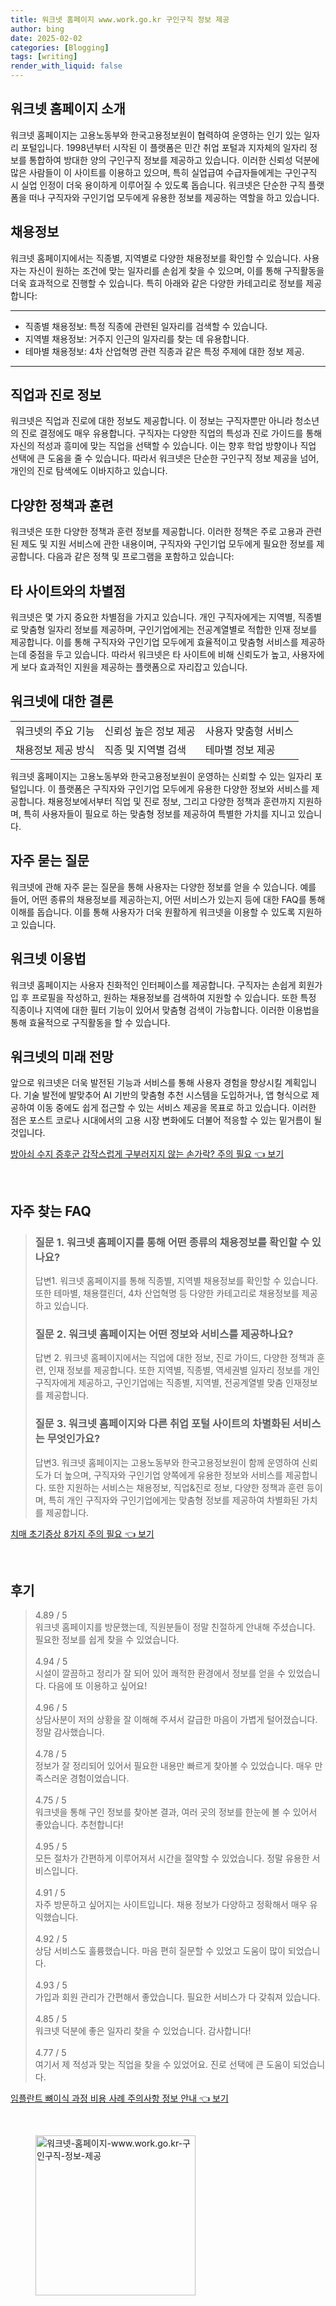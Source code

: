 ```yaml
---
title: 워크넷 홈페이지 www.work.go.kr 구인구직 정보 제공
author: bing
date: 2025-02-02
categories: [Blogging]
tags: [writing]
render_with_liquid: false
---
```



<h2 id='워크넷_홈페이지_소개'>워크넷 홈페이지 소개</h2>

<p>워크넷 홈페이지는 고용노동부와 한국고용정보원이 협력하여 운영하는 인기 있는 일자리 포털입니다. 1998년부터 시작된 이 플랫폼은 민간 취업 포털과 지자체의 일자리 정보를 통합하여 방대한 양의 구인구직 정보를 제공하고 있습니다. 이러한 신뢰성 덕분에 많은 사람들이 이 사이트를 이용하고 있으며, 특히 실업급여 수급자들에게는 구인구직 시 실업 인정이 더욱 용이하게 이루어질 수 있도록 돕습니다. 워크넷은 단순한 구직 플랫폼을 떠나 구직자와 구인기업 모두에게 유용한 정보를 제공하는 역할을 하고 있습니다.</p>

<h2 id='채용정보'>채용정보</h2>

<p>워크넷 홈페이지에서는 직종별, 지역별로 다양한 채용정보를 확인할 수 있습니다. 사용자는 자신이 원하는 조건에 맞는 일자리를 손쉽게 찾을 수 있으며, 이를 통해 구직활동을 더욱 효과적으로 진행할 수 있습니다. 특히 아래와 같은 다양한 카테고리로 정보를 제공합니다:</p>

<hr />

<ul>
    <li>직종별 채용정보: 특정 직종에 관련된 일자리를 검색할 수 있습니다.</li>
    <li>지역별 채용정보: 거주지 인근의 일자리를 찾는 데 유용합니다.</li>
    <li>테마별 채용정보: 4차 산업혁명 관련 직종과 같은 특정 주제에 대한 정보 제공.</li>
</ul>

<hr />

<h2 id='직업과_진로_정보'>직업과 진로 정보</h2>

<p>워크넷은 직업과 진로에 대한 정보도 제공합니다. 이 정보는 구직자뿐만 아니라 청소년의 진로 결정에도 매우 유용합니다. 구직자는 다양한 직업의 특성과 진로 가이드를 통해 자신의 적성과 흥미에 맞는 직업을 선택할 수 있습니다. 이는 향후 학업 방향이나 직업 선택에 큰 도움을 줄 수 있습니다. 따라서 워크넷은 단순한 구인구직 정보 제공을 넘어, 개인의 진로 탐색에도 이바지하고 있습니다.</p>

<h2 id='정책과_훈련'>다양한 정책과 훈련</h2>

<p>워크넷은 또한 다양한 정책과 훈련 정보를 제공합니다. 이러한 정책은 주로 고용과 관련된 제도 및 지원 서비스에 관한 내용이며, 구직자와 구인기업 모두에게 필요한 정보를 제공합니다. 다음과 같은 정책 및 프로그램을 포함하고 있습니다:</p>

<h2 id='차별점'>타 사이트와의 차별점</h2>

<p>워크넷은 몇 가지 중요한 차별점을 가지고 있습니다. 개인 구직자에게는 지역별, 직종별로 맞춤형 일자리 정보를 제공하며, 구인기업에게는 전공계열별로 적합한 인재 정보를 제공합니다. 이를 통해 구직자와 구인기업 모두에게 효율적이고 맞춤형 서비스를 제공하는데 중점을 두고 있습니다. 따라서 워크넷은 타 사이트에 비해 신뢰도가 높고, 사용자에게 보다 효과적인 지원을 제공하는 플랫폼으로 자리잡고 있습니다.</p>

<h2 id='결론'>워크넷에 대한 결론</h2>

<table>
    <tr>
        <td>워크넷의 주요 기능</td>
        <td>신뢰성 높은 정보 제공</td>
        <td>사용자 맞춤형 서비스</td>
    </tr>
    <tr>
        <td>채용정보 제공 방식</td>
        <td>직종 및 지역별 검색</td>
        <td>테마별 정보 제공</td>
    </tr>
</table>

<p>워크넷 홈페이지는 고용노동부와 한국고용정보원이 운영하는 신뢰할 수 있는 일자리 포털입니다. 이 플랫폼은 구직자와 구인기업 모두에게 유용한 다양한 정보와 서비스를 제공합니다. 채용정보에서부터 직업 및 진로 정보, 그리고 다양한 정책과 훈련까지 지원하며, 특히 사용자들이 필요로 하는 맞춤형 정보를 제공하여 특별한 가치를 지니고 있습니다.</p>

<h2 id='자주_묻는_질문'>자주 묻는 질문</h2>

<p>워크넷에 관해 자주 묻는 질문을 통해 사용자는 다양한 정보를 얻을 수 있습니다. 예를 들어, 어떤 종류의 채용정보를 제공하는지, 어떤 서비스가 있는지 등에 대한 FAQ를 통해 이해를 돕습니다. 이를 통해 사용자가 더욱 원활하게 워크넷을 이용할 수 있도록 지원하고 있습니다.</p>

<h2 id='워크넷_이용법'>워크넷 이용법</h2>

<p>워크넷 홈페이지는 사용자 친화적인 인터페이스를 제공합니다. 구직자는 손쉽게 회원가입 후 프로필을 작성하고, 원하는 채용정보를 검색하여 지원할 수 있습니다. 또한 특정 직종이나 지역에 대한 필터 기능이 있어서 맞춤형 검색이 가능합니다. 이러한 이용법을 통해 효율적으로 구직활동을 할 수 있습니다.</p>

<h2 id='미래_전망'>워크넷의 미래 전망</h2>

<p>앞으로 워크넷은 더욱 발전된 기능과 서비스를 통해 사용자 경험을 향상시킬 계획입니다. 기술 발전에 발맞추어 AI 기반의 맞춤형 추천 시스템을 도입하거나, 앱 형식으로 제공하여 이동 중에도 쉽게 접근할 수 있는 서비스 제공을 목표로 하고 있습니다. 이러한 점은 포스트 코로나 시대에서의 고용 시장 변화에도 더불어 적응할 수 있는 밑거름이 될 것입니다.</p>


<p><a class="click-button" title="방아쇠 수지 증후군 갑작스럽게 구부러지지 않는 손가락? 주의 필요" href="https://adkhouse.github.io/posts/%EB%B0%A9%EC%95%84%EC%87%A0-%EC%88%98%EC%A7%80-%EC%A6%9D%ED%9B%84%EA%B5%B0-%EA%B0%91%EC%9E%91%EC%8A%A4%EB%9F%BD%EA%B2%8C-%EA%B5%AC%EB%B6%80%EB%9F%AC%EC%A7%80%EC%A7%80-%EC%95%8A%EB%8A%94-%EC%86%90%EA%B0%80%EB%9D%BD-%EC%A3%BC%EC%9D%98-%ED%95%84%EC%9A%94/" rel="dofollow">방아쇠 수지 증후군 갑작스럽게 구부러지지 않는 손가락? 주의 필요 👈 보기</a></p><br>
<h2 id='자주_찾는_FAQ'>자주 찾는 FAQ</h2>
<div itemscope="" itemtype="https://schema.org/FAQPage"> 
    <blockquote> 
        <div itemscope="" itemprop="mainEntity" itemtype="https://schema.org/Question"> 
            <h3 itemprop="name">질문 1. 워크넷 홈페이지를 통해 어떤 종류의 채용정보를 확인할 수 있나요?</h3> 
            <div itemscope="" itemprop="acceptedAnswer" itemtype="https://schema.org/Answer"> 
                <span itemprop="text"> 
                    <p>답변1. 워크넷 홈페이지를 통해 직종별, 지역별 채용정보를 확인할 수 있습니다. 또한 테마별, 채용캘린더, 4차 산업혁명 등 다양한 카테고리로 채용정보를 제공하고 있습니다.</p> 
                </span> 
            </div> 
        </div> 
        <div itemscope="" itemprop="mainEntity" itemtype="https://schema.org/Question"> 
            <h3 itemprop="name">질문 2. 워크넷 홈페이지는 어떤 정보와 서비스를 제공하나요?</h3> 
            <div itemscope="" itemprop="acceptedAnswer" itemtype="https://schema.org/Answer"> 
                <span itemprop="text"> 
                    <p>답변 2. 워크넷 홈페이지에서는 직업에 대한 정보, 진로 가이드, 다양한 정책과 훈련, 인재 정보를 제공합니다. 또한 지역별, 직종별, 역세권별 일자리 정보를 개인 구직자에게 제공하고, 구인기업에는 직종별, 지역별, 전공계열별 맞춤 인재정보를 제공합니다.</p> 
                </span> 
            </div> 
        </div> 
        <div itemscope="" itemprop="mainEntity" itemtype="https://schema.org/Question"> 
            <h3 itemprop="name">질문 3. 워크넷 홈페이지와 다른 취업 포털 사이트의 차별화된 서비스는 무엇인가요?</h3> 
            <div itemscope="" itemprop="acceptedAnswer" itemtype="https://schema.org/Answer"> 
                <span itemprop="text"> 
                    <p>답변3. 워크넷 홈페이지는 고용노동부와 한국고용정보원이 함께 운영하여 신뢰도가 더 높으며, 구직자와 구인기업 양쪽에게 유용한 정보와 서비스를 제공합니다. 또한 지원하는 서비스는 채용정보, 직업&진로 정보, 다양한 정책과 훈련 등이며, 특히 개인 구직자와 구인기업에게는 맞춤형 정보를 제공하여 차별화된 가치를 제공합니다.</p> 
                </span> 
            </div> 
        </div> 
    </blockquote> 
</div>
<p><a class="click-button" title="치매 초기증상 8가지 주의 필요" href="https://adkhouse.github.io/posts/%EC%B9%98%EB%A7%A4-%EC%B4%88%EA%B8%B0%EC%A6%9D%EC%83%81-8%EA%B0%80%EC%A7%80-%EC%A3%BC%EC%9D%98-%ED%95%84%EC%9A%94/" rel="dofollow">치매 초기증상 8가지 주의 필요 👈 보기</a></p><br>
<h2 id='후기'>후기</h2>
<div itemscope itemtype="https://schema.org/Product">
  <blockquote>
  <div itemprop="review" itemscope itemtype="https://schema.org/Review">
      <div itemprop="reviewRating" itemscope itemtype="https://schema.org/Rating"> <span itemprop="ratingValue">4.89</span> / <span itemprop="bestRating">5</span> </div>
      <span itemprop="reviewBody">워크넷 홈페이지를 방문했는데, 직원분들이 정말 친절하게 안내해 주셨습니다. 필요한 정보를 쉽게 찾을 수 있었습니다.</span>
  </div>
  <br>
  <div itemprop="review" itemscope itemtype="https://schema.org/Review">
      <div itemprop="reviewRating" itemscope itemtype="https://schema.org/Rating"> <span itemprop="ratingValue">4.94</span> / <span itemprop="bestRating">5</span> </div>
      <span itemprop="reviewBody">시설이 깔끔하고 정리가 잘 되어 있어 쾌적한 환경에서 정보를 얻을 수 있었습니다. 다음에 또 이용하고 싶어요!</span>
  </div>
  <br>
  <div itemprop="review" itemscope itemtype="https://schema.org/Review">
      <div itemprop="reviewRating" itemscope itemtype="https://schema.org/Rating"> <span itemprop="ratingValue">4.96</span> / <span itemprop="bestRating">5</span> </div>
      <span itemprop="reviewBody">상담사분이 저의 상황을 잘 이해해 주셔서 갈급한 마음이 가볍게 털어졌습니다. 정말 감사했습니다.</span>
  </div>
  <br>
  <div itemprop="review" itemscope itemtype="https://schema.org/Review">
      <div itemprop="reviewRating" itemscope itemtype="https://schema.org/Rating"> <span itemprop="ratingValue">4.78</span> / <span itemprop="bestRating">5</span> </div>
      <span itemprop="reviewBody">정보가 잘 정리되어 있어서 필요한 내용만 빠르게 찾아볼 수 있었습니다. 매우 만족스러운 경험이었습니다.</span>
  </div>
  <br>
  <div itemprop="review" itemscope itemtype="https://schema.org/Review">
      <div itemprop="reviewRating" itemscope itemtype="https://schema.org/Rating"> <span itemprop="ratingValue">4.75</span> / <span itemprop="bestRating">5</span> </div>
      <span itemprop="reviewBody">워크넷을 통해 구인 정보를 찾아본 결과, 여러 곳의 정보를 한눈에 볼 수 있어서 좋았습니다. 추천합니다!</span>
  </div>
  <br>
  <div itemprop="review" itemscope itemtype="https://schema.org/Review">
      <div itemprop="reviewRating" itemscope itemtype="https://schema.org/Rating"> <span itemprop="ratingValue">4.95</span> / <span itemprop="bestRating">5</span> </div>
      <span itemprop="reviewBody">모든 절차가 간편하게 이루어져서 시간을 절약할 수 있었습니다. 정말 유용한 서비스입니다.</span>
  </div>
  <br>
  <div itemprop="review" itemscope itemtype="https://schema.org/Review">
      <div itemprop="reviewRating" itemscope itemtype="https://schema.org/Rating"> <span itemprop="ratingValue">4.91</span> / <span itemprop="bestRating">5</span> </div>
      <span itemprop="reviewBody">자주 방문하고 싶어지는 사이트입니다. 채용 정보가 다양하고 정확해서 매우 유익했습니다.</span>
  </div>
  <br>
  <div itemprop="review" itemscope itemtype="https://schema.org/Review">
      <div itemprop="reviewRating" itemscope itemtype="https://schema.org/Rating"> <span itemprop="ratingValue">4.92</span> / <span itemprop="bestRating">5</span> </div>
      <span itemprop="reviewBody">상담 서비스도 훌륭했습니다. 마음 편히 질문할 수 있었고 도움이 많이 되었습니다.</span>
  </div>
  <br>
  <div itemprop="review" itemscope itemtype="https://schema.org/Review">
      <div itemprop="reviewRating" itemscope itemtype="https://schema.org/Rating"> <span itemprop="ratingValue">4.93</span> / <span itemprop="bestRating">5</span> </div>
      <span itemprop="reviewBody">가입과 회원 관리가 간편해서 좋았습니다. 필요한 서비스가 다 갖춰져 있습니다.</span>
  </div>
  <br>
  <div itemprop="review" itemscope itemtype="https://schema.org/Review">
      <div itemprop="reviewRating" itemscope itemtype="https://schema.org/Rating"> <span itemprop="ratingValue">4.85</span> / <span itemprop="bestRating">5</span> </div>
      <span itemprop="reviewBody">워크넷 덕분에 좋은 일자리 찾을 수 있었습니다. 감사합니다!</span>
  </div>
  <br>
  <div itemprop="review" itemscope itemtype="https://schema.org/Review">
      <div itemprop="reviewRating" itemscope itemtype="https://schema.org/Rating"> <span itemprop="ratingValue">4.77</span> / <span itemprop="bestRating">5</span> </div>
      <span itemprop="reviewBody">여기서 제 적성과 맞는 직업을 찾을 수 있었어요. 진로 선택에 큰 도움이 되었습니다.</span>
  </div>
  </blockquote>
</div>
<p><a class="click-button" title="임플란트 뼈이식 과정 비용 사례 주의사항 정보 안내" href="https://adkhouse.github.io/posts/%EC%9E%84%ED%94%8C%EB%9E%80%ED%8A%B8-%EB%BC%88%EC%9D%B4%EC%8B%9D-%EA%B3%BC%EC%A0%95-%EB%B9%84%EC%9A%A9-%EC%82%AC%EB%A1%80-%EC%A3%BC%EC%9D%98%EC%82%AC%ED%95%AD-%EC%A0%95%EB%B3%B4-%EC%95%88%EB%82%B4/" rel="dofollow">임플란트 뼈이식 과정 비용 사례 주의사항 정보 안내 👈 보기</a></p><br>
<figure class="image"><img src="https://adkhouse.github.io/assets/img/thumbnail/워크넷-홈페이지-www.work.go.kr-구인구직-정보-제공.webp" alt="워크넷-홈페이지-www.work.go.kr-구인구직-정보-제공" width="256" height="256"></figure>